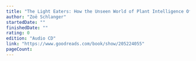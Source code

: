```yaml
---
title: "The Light Eaters: How the Unseen World of Plant Intelligence Offers a New Understanding of Life on Earth"
author: "Zoë Schlanger"
startedDate: ""
finishedDate: ""
rating: 0
edition: "Audio CD"
link: "https://www.goodreads.com/book/show/205224055"
pageCount: 
---
```



